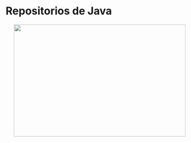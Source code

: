 # Repositorios de Java

<p align="center">
  <img width="460" height="300" src="![Logo Java](img/java.png)">
</p>


